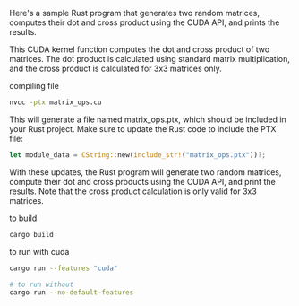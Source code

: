 Here's a sample Rust program that generates two random matrices, computes their dot and cross product using the CUDA API, and prints the results.


This CUDA kernel function computes the dot and cross product of two matrices. The dot product is calculated using standard matrix multiplication, and the cross product is calculated for 3x3 matrices only.

compiling file


 <!-- compile it to PTX format using nvcc: -->

```bash
nvcc -ptx matrix_ops.cu
```


This will generate a file named matrix_ops.ptx, which should be included in your Rust project. Make sure to update the Rust code to include the PTX file:

```rust
let module_data = CString::new(include_str!("matrix_ops.ptx"))?;
```


With these updates, the Rust program will generate two random matrices, compute their dot and cross products using the CUDA API, and print the results. Note that the cross product calculation is only valid for 3x3 matrices.



to build
```bash
cargo build

```

to run with cuda
```bash
cargo run --features "cuda"

# to run without
cargo run --no-default-features

```
